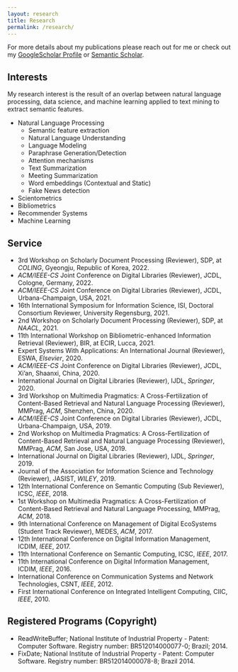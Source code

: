 ```yaml
---
layout: research
title: Research
permalink: /research/
---
```


For more details about my publications please reach out for me or check out my [GoogleScholar Profile](https://scholar.google.com/citations?user=mCDF4XMAAAAJ&hl=en) or [Semantic Scholar](https://www.semanticscholar.org/author/8837621).

## **Interests**
My research interest is the result of an overlap between natural language processing, data science, and machine learning applied to text mining to extract semantic features.


- Natural Language Processing
    - Semantic feature extraction
    - Natural Language Understanding
    - Language Modeling
    - Paraphrase Generation/Detection
    - Attention mechanisms
    - Text Summarization
    - Meeting Summarization
    - Word embeddings (Contextual and Static)
    - Fake News detection
- Scientometrics
- Bibliometrics
- Recommender Systems
- Machine Learning



## **Service**
- 3rd Workshop on Scholarly Document Processing (Reviewer), SDP, at *COLING*, Gyeongju, Republic of Korea, 2022. 
- *ACM/IEEE-CS* Joint Conference on Digital Libraries (Reviewer), JCDL, Cologne, Germany, 2022.
- *ACM/IEEE-CS* Joint Conference on Digital Libraries (Reviewer), JCDL, Urbana-Champaign, USA, 2021.
- 16th International Symposium for Information Science, ISI, Doctoral Consortium Reviewer, University Regensburg, 2021.
- 2nd Workshop on Scholarly Document Processing (Reviewer), SDP, at *NAACL*, 2021.
- 11th International Workshop on Bibliometric-enhanced Information Retrieval (Reviewer), BIR, at ECIR, Lucca, 2021.
- Expert Systems With Applications: An International Journal (Reviewer), ESWA, *Elsevier*, 2020.
- *ACM/IEEE-CS* Joint Conference on Digital Libraries (Reviewer), JCDL, Xi’an, Shaanxi, China, 2020.
- International Journal on Digital Libraries (Reviewer), IJDL, *Springer*, 2020.
- 3rd Workshop on Multimedia Pragmatics: A Cross-Fertilization of Content-Based Retrieval and Natural Language Processing (Reviewer), MMPrag, *ACM*, Shenzhen, China, 2020.
- *ACM/IEEE-CS* Joint Conference on Digital Libraries (Reviewer), JCDL, Urbana-Champaign, USA, 2019.
- 2nd Workshop on Multimedia Pragmatics: A Cross-Fertilization of Content-Based Retrieval and Natural Language Processing (Reviewer), MMPrag, *ACM*, San Jose, USA, 2019.
- International Journal on Digital Libraries (Reviewer), IJDL, *Springer*, 2019.
- Journal of the Association for Information Science and Technology (Reviewer), JASIST, *WILEY*, 2019.
- 12th International Conference on Semantic Computing (Sub Reviewer), ICSC, *IEEE*, 2018.
- 1st Workshop on Multimedia Pragmatics: A Cross-Fertilization of Content-Based Retrieval and Natural Language Processing, MMPrag, *ACM*, 2018.
- 9th International Conference on Management of Digital EcoSystems (Student Track Reviewer), MEDES, *ACM*, 2017.
- 12th International Conference on Digital Information Management, ICDIM, *IEEE*, 2017.
- 11th International Conference on Semantic Computing, ICSC, *IEEE*, 2017.
- 11th International Conference on Digital Information Management, ICDIM, *IEEE*, 2016.
- International Conference on Communication Systems and Network Technologies, CSNT, *IEEE*, 2012.
- First International Conference on Integrated Intelligent Computing, CIIC, *IEEE*, 2010.

## **Registered Programs (Copyright)**
- ReadWriteBuffer; National Institute of Industrial Property - Patent: Computer Software. Registry number: BR512014000077-0; Brazil; 2014.
- FixDate; National Institute of Industrial Property - Patent: Computer Software. Registry number: BR512014000078-8; Brazil 2014.